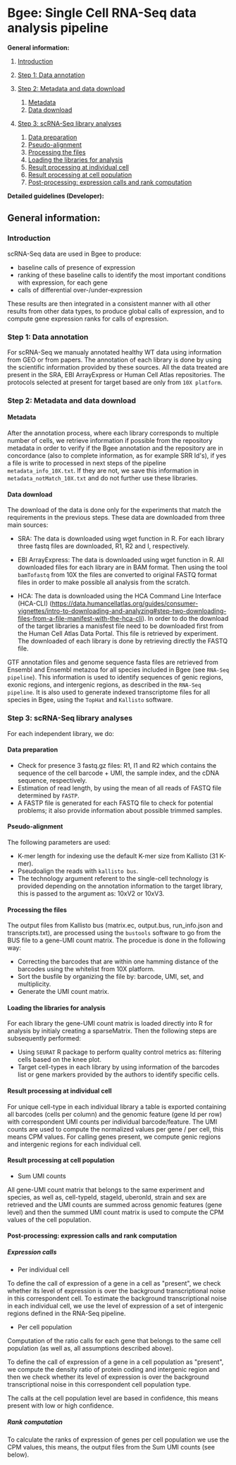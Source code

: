 # Bgee: Single Cell RNA-Seq data analysis pipeline


**General information:**

1. [Introduction](#introduction)
2. [Step 1: Data annotation](#step-1-data-annotation)
3. [Step 2: Metadata and data download](#step-2-metadata-and-data-download)
   1. [Metadata](#metadata)
   2. [Data download](#data-download)

4. [Step 3: scRNA-Seq library analyses](#step-3-scrna-seq-library-analyses)
   1. [Data preparation](#data-preparation)
   2. [Pseudo-alignment](#pseudo-alignment)
   3. [Processing the files](#processing-the-files)
   4. [Loading the libraries for analysis](#loading-the-libraries-for-analysis)
   5. [Result processing at individual cell](#result-processing-at-individual-cell)
   6. [Result processing at cell population](#result-processing-at-cell-population)
   7. [Post-processing: expression calls and rank computation](#post-processing-expression-calls-and-rank-computation)
   
**Detailed guidelines (Developer):**

## General information:

### Introduction

scRNA-Seq data are used in Bgee to produce:

* baseline calls of presence of expression
* ranking of these baseline calls to identify the most important conditions with expression, for each gene
* calls of differential over-/under-expression

These results are then integrated in a consistent manner with all other results from other data types, to produce global calls of expression, and to compute gene expression ranks for calls of expression.

### Step 1: Data annotation

For scRNA-Seq we manualy annotated healthy WT data using information from GEO or from papers. The annotation of each library is done by using the scientific information provided by these sources.
All the data treated are present in the SRA, EBI ArrayExpress or Human Cell Atlas repositories.
The protocols selected at present for target based are only from `10X platform`.

### Step 2: Metadata and data download

#### Metadata

After the annotation process, where each library corresponds to multiple number of cells, we retrieve information if possible from the repository metadata in order to verify if the Bgee annotation and the repository are in concordance (also to complete information, as for example SRR Id's), if yes a file is write to processed in next steps of the pipeline `metadata_info_10X.txt`. If they are not, we save this information in `metadata_notMatch_10X.txt` and do not further use these libraries.

#### Data download

The download of the data is done only for the experiments that match the requirements in the previous steps.
These data are downloaded from three main sources:

- SRA: The data is downloaded using wget function in R. For each library three fastq files are downloaded, R1, R2 and I, respectively. 

- EBI ArrayExpress: The data is downloaded using wget function in R. All downloaded files for each library are in BAM format. Then using the tool `bamTofastq` from 10X the files are converted to original FASTQ format files in order to make possible all analysis from the scratch. 

- HCA: The data is downloaded using the HCA Command Line Interface (HCA-CLI) (https://data.humancellatlas.org/guides/consumer-vignettes/intro-to-downloading-and-analyzing#step-two-downloading-files-from-a-file-manifest-with-the-hca-cli). In order to do the download of the target libraries a manisfest file need to be downloaded first from the Human Cell Atlas Data Portal. This file is retrieved by experiment. 
The downloaded of each library is done by retrieving directly the FASTQ file. 

GTF annotation files and genome sequence fasta files are retrieved from Ensembl and Ensembl metazoa for all species included in Bgee (see `RNA-Seq pipeline`).
This information is used to identify sequences of genic regions, exonic regions, and intergenic regions, as described in the `RNA-Seq pipeline`. It is also used to generate indexed transcriptome files for all species in Bgee, using the `TopHat` and `Kallisto` software.


### Step 3: scRNA-Seq library analyses

For each independent library, we do:

#### Data preparation

* Check for presence 3 fastq.gz files: R1, I1 and R2 which contains the sequence of the cell barcode + UMI, the sample index, and the cDNA sequence, respectively.
* Estimation of read length, by using the mean of all reads of FASTQ file determined by `FASTP`.
* A FASTP file is generated for each FASTQ file to check for potential problems; it also provide information about possible trimmed samples.

#### Pseudo-alignment

The following parameters are used:

* K-mer length for indexing use the default K-mer size from Kallisto (31 K-mer).
* Pseudoalign the reads with `kallisto bus`.
* The technology argument referent to the single-cell technology is provided depending on the annotation information to the target library, this is passed to the argument as: 10xV2 or 10xV3.
  
#### Processing the files

The output files from Kallisto bus (matrix.ec, output.bus, run_info.json and transcripts.txt), are processed using the `bustools` software to go from the BUS file to a gene-UMI count matrix. The procedue is done in the following way:

* Correcting the barcodes that are within one hamming distance of the barcodes using the whitelist from 10X platform.
* Sort the busfile by organizing the file by: barcode, UMI, set, and multiplicity.
* Generate the UMI count matrix.

#### Loading the libraries for analysis

For each library the gene-UMI count matrix is loaded directly into R for analysis by initialy creating a sparseMatrix. Then the following steps are subsequently performed:

* Using `SEURAT` R package to perform quality control metrics as: filtering cells based on the knee plot.
* Target cell-types in each library by using information of the barcodes list or gene markers provided by the authors to identify specific cells.

#### Result processing at individual cell

For unique cell-type in each individual library a table is exported containing all barcodes (cells per column) and the genomic feature (gene Id per row) with correspondent UMI counts per individual barcode/feature.
The UMI counts are used to compute the normalized values per gene / per cell, this means CPM values.
For calling genes present, we compute genic regions and intergenic regions for each individual cell.

#### Result processing at cell population

* Sum UMI counts 

All gene-UMI count matrix that belongs to the same experiment and species, as well as, cell-typeId, stageId, uberonId, strain and sex are retrieved and the UMI counts are summed across genomic features (gene level) and then the summed UMI count matrix is used to compute the CPM values of the cell population.


#### Post-processing: expression calls and rank computation

##### Expression calls

* Per individual cell
    
To define the call of expression of a gene in a cell as "present", we check whether its level of expression is over the background transcriptional noise in this correspondent cell. To estimate the background transcriptional noise in each individual cell, we use the level of expression of a set of intergenic regions defined in the RNA-Seq pipeline.

* Per cell population

Computation of the ratio calls for each gene that belongs to the same cell population (as well as, all assumptions described above).

To define the call of expression of a gene in a cell population as "present", we compute the density ratio of protein coding and intergenic region and then we check whether its level of expression is over the background transcriptional noise in this correspondent cell population type. 

The calls at the cell population level are based in confidence, this means present with low or high confidence.


##### Rank computation

To calculate the ranks of expression of genes per cell population we use the CPM values, this means, the output files from the Sum UMI counts (see below).